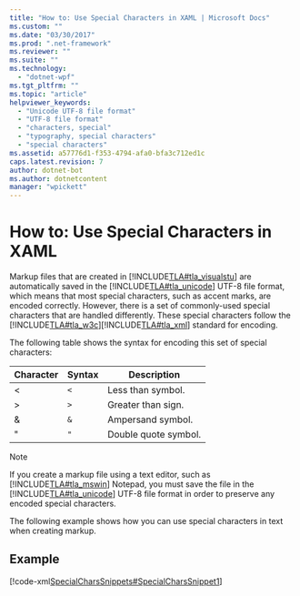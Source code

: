 ```yaml
---
title: "How to: Use Special Characters in XAML | Microsoft Docs"
ms.custom: ""
ms.date: "03/30/2017"
ms.prod: ".net-framework"
ms.reviewer: ""
ms.suite: ""
ms.technology: 
  - "dotnet-wpf"
ms.tgt_pltfrm: ""
ms.topic: "article"
helpviewer_keywords: 
  - "Unicode UTF-8 file format"
  - "UTF-8 file format"
  - "characters, special"
  - "typography, special characters"
  - "special characters"
ms.assetid: a57776d1-f353-4794-afa0-bfa3c712ed1c
caps.latest.revision: 7
author: dotnet-bot
ms.author: dotnetcontent
manager: "wpickett"
---
```

# How to: Use Special Characters in XAML
Markup files that are created in              [!INCLUDE[TLA#tla_visualstu](../../../../includes/tlasharptla-visualstu-md.md)] are automatically saved in the              [!INCLUDE[TLA#tla_unicode](../../../../includes/tlasharptla-unicode-md.md)] UTF-8 file format, which means that most special characters, such as accent marks, are encoded correctly. However, there is a set of commonly-used special characters that are handled differently. These special characters follow the              [!INCLUDE[TLA#tla_w3c](../../../../includes/tlasharptla-w3c-md.md)][!INCLUDE[TLA#tla_xml](../../../../includes/tlasharptla-xml-md.md)] standard for encoding.  
  
 The following table shows the syntax for encoding this set of special characters:  
  
|Character|Syntax|Description|  
|---------------|------------|-----------------|  
|<|`<`|Less than symbol.|  
|>|`>`|Greater than sign.|  
|&|`&`|Ampersand symbol.|  
|"|`"`|Double quote symbol.|  
  
> [!NOTE]
>  If you create a markup file using a text editor, such as                  [!INCLUDE[TLA#tla_mswin](../../../../includes/tlasharptla-mswin-md.md)] Notepad, you must save the file in the                  [!INCLUDE[TLA#tla_unicode](../../../../includes/tlasharptla-unicode-md.md)] UTF-8 file format in order to preserve any encoded special characters.  
  
 The following example shows how you can use special characters in text when creating markup.  
  
## Example  
 [!code-xml[SpecialCharsSnippets#SpecialCharsSnippet1](../../../../samples/snippets/csharp/VS_Snippets_Wpf/SpecialCharsSnippets/CS/Window1.xaml#specialcharssnippet1)]